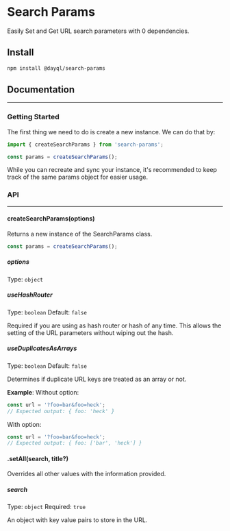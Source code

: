# Search Params

Easily Set and Get URL search parameters with 0 dependencies.

## Install

```bash
npm install @dayql/search-params
```

## Documentation
---
### Getting Started

The first thing we need to do is create a new instance. We can do that by:

```javascript
import { createSearchParams } from 'search-params';

const params = createSearchParams();
```
While you can recreate and sync your instance, it's recommended to keep track of the same params object for easier usage.

### API
---
#### createSearchParams(options)
Returns a new instance of the SearchParams class. 
```javascript
const params = createSearchParams();
```

##### options
Type: `object`

##### useHashRouter
Type: `boolean`
Default: `false`

Required if you are using as hash router or hash of any time. This allows the setting of the URL parameters without wiping out the hash.

##### useDuplicatesAsArrays
Type: `boolean`
Default: `false`

Determines if duplicate URL keys are treated as an array or not.

**Example**:
Without option:
```javascript
const url = '?foo=bar&foo=heck';
// Expected output: { foo: 'heck' }
```

With option:
```javascript
const url = '?foo=bar&foo=heck';
// Expected output: { foo: ['bar', 'heck'] }
```

#### .setAll(search, title?)
Overrides all other values with the information provided.

##### search
Type: `object`
Required: `true`

An object with key value pairs to store in the URL.

